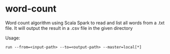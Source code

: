 # word-count

<p>Word count algorithm using Scala Spark to read and list all words from a .txt file.
It will output the result in a .csv file in the given directory</p>

<p>Usage:</p>
<pre>
<code>run --from=&lt;input-path&gt; --to=&lt;output-path&gt; --master=local[*]
</code></pre>
